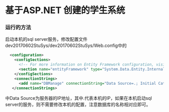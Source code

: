# 基于ASP.NET 创建的学生系统
### 运行的方法
启动本机的sql server服务，修改配置文件dev20170602StuSys/dev20170602StuSys/Web.config中的
```xml
  <configuration>
    <configSections>
      <!-- For more information on Entity Framework configuration, visit http://go.microsoft.com/fwlink/?LinkID=237468 -->
      <section name="entityFramework" type="System.Data.Entity.Internal.ConfigFile.EntityFrameworkSection, EntityFramework,   Version=6.0.0.0, Culture=neutral, PublicKeyToken=b77a5c561934e089" requirePermission="false" />
    </configSections>
    <connectionStrings>
      <add name="DBManage" connectionString="Data Source=.; Initial Catalog=StuSystem;Integrated Security=SSPI"     providerName="System.Data.SqlClient" />
   </connectionStrings>
```  

中Data Source为服务器的IP地址，其中.代表本机的IP，如果在本机启动sql server的服务，则不需要修改本机的配置，注意数据库的名称相对应即可。
